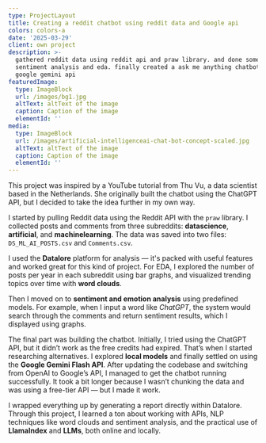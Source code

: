 ```yaml
---
type: ProjectLayout
title: Creating a reddit chatbot using reddit data and Google api
colors: colors-a
date: '2025-03-29'
client: own project
description: >-
  gathered reddit data using reddit api and praw library. and done some
  sentiment analysis and eda. finally created a ask me anything chatbot with
  google gemini api
featuredImage:
  type: ImageBlock
  url: /images/bg1.jpg
  altText: altText of the image
  caption: Caption of the image
  elementId: ''
media:
  type: ImageBlock
  url: /images/artificial-intelligenceai-chat-bot-concept-scaled.jpg
  altText: altText of the image
  caption: Caption of the image
  elementId: ''
---
```

This project was inspired by a YouTube tutorial from Thu Vu, a data scientist based in the Netherlands. She originally built the chatbot using the ChatGPT API, but I decided to take the idea further in my own way.

I started by pulling Reddit data using the Reddit API with the `praw` library. I collected posts and comments from three subreddits: **datascience**, **artificial**, and **machinelearning**. The data was saved into two files: `DS_ML_AI_POSTS.csv` and `Comments.csv`.

I used the **Datalore** platform for analysis — it's packed with useful features and worked great for this kind of project. For EDA, I explored the number of posts per year in each subreddit using bar graphs, and visualized trending topics over time with **word clouds**.

Then I moved on to **sentiment and emotion analysis** using predefined models. For example, when I input a word like *ChatGPT*, the system would search through the comments and return sentiment results, which I displayed using graphs.

The final part was building the chatbot. Initially, I tried using the ChatGPT API, but it didn’t work as the free credits had expired. That’s when I started researching alternatives. I explored **local models** and finally settled on using the **Google Gemini Flash API**. After updating the codebase and switching from OpenAI to Google’s API, I managed to get the chatbot running successfully. It took a bit longer because I wasn’t chunking the data and was using a free-tier API — but I made it work.

I wrapped everything up by generating a report directly within Datalore. Through this project, I learned a ton about working with APIs, NLP techniques like word clouds and sentiment analysis, and the practical use of **LlamaIndex** and **LLMs**, both online and locally.

